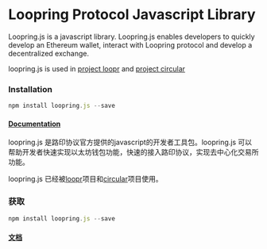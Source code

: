 # Loopring Protocol Javascript Library

Loopring.js is a javascript library. Loopring.js enables developers to quickly develop an Ethereum  wallet, interact with Loopring protocol and develop a decentralized exchange. 

loopring.js is used in [project loopr](https://github.com/Loopring/loopr)  and [project circular](https://github.com/Loopring/circulr)

### Installation

```javascript
npm install loopring.js --save
```

#### [Documentation](https://loopring.github.io/loopring.js)

loopring.js 是路印协议官方提供的javascript的开发者工具包。loopring.js 可以帮助开发者快速实现以太坊钱包功能，快速的接入路印协议，实现去中心化交易所功能。

loopring.js 已经被[loopr](https://github.com/Loopring/loopr)项目和[circular](https://github.com/Loopring/circulr)项目使用。

### 获取

```javascript
npm install loopring.js --save
```

#### [文档](https://loopring.github.io/loopring.js/chinese)
